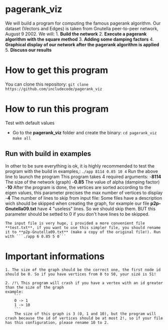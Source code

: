 # pagerank_viz
We will build a program for computing the famous pagerank algorithm. Our dataset (Vectors and Edges) is taken from Gnutella peer-to-peer network, August 9 2002. We will:
    1. **Build the network**
    2. **Execute a pagerank algorithm with the square method**
    3. **Adding some damping factors**
    4. **Graphical display of our network after the pagerank algorithm is applied**
    5. **Discuss our results**
# How to get this program
You can clone this repository:
```git clone https://github.com/includecode/pagerank_viz```

# How to run this program
Test with default values
- Go to the **pagerank_viz** folder and create the binary:
```cd pagerank_viz```
```make all```

## Run with build in examples
In other to be sure everything is ok, it is highly recommended to test the program with the build in examples,:
    ```./app 8114 0.85 10 4```
    Run the above line to launch the program
    This program takes 4 required arguments:
    -**8114** The size of the network (graph)
    -**0.85** The value of alpha (damping factor)
    -**10** After the program is done, the vertices are sorted according to the eigen values, this parameter precises the max number of vertices to display
    -**4** The number of lines to skip from input file: Some files have a description wich should be skipped when creating the graph, for example our file **p2p-Gnutella09.txt** have 4 "useless" lines. So we should skip them. BUT this parameter should be setted to 0 if you don't have lines to be skipped.

    The input file is very huge, i provided a more convenient file **test.txt**, if you want to use this simpler file, you should rename it to **p2p-Gnutella09.txt** (make a copy of the original file!). Run with ```./app 6 0.85 5 0```


# Important informations
    1. The size of the graph should be the correct one, the first node id should be 0. So if you have vertices from 0 to 50, your sizé is 51!
    
    2. /!\ This program will crash if you have a vertex with an id greater than the size of the graph
    example:
        ```
        0 -> 1
        1 -> 10
        ```
        The size of this graph is 3 (O, 1 and 10), but the program will crash because the id of vertices should be at most 2!, so if your file has this configuration, please rename 10 to 2.
